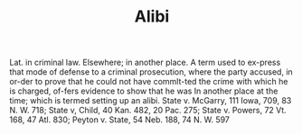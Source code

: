 ---
title: Alibi
permalink: "/definitions/alibi.html"
body: Lat. in criminal law. Elsewhere; in another place. A term used to ex-press that
  mode of defense to a criminal prosecution, where the party accused, in or-der to
  prove that he could not have commlt-ted the crime with which he is charged, of-fers
  evidence to show that he was In another place at the time; which is termed setting
  up an alibi. State v. McGarry, 111 Iowa, 709, 83 N. W. 718; State v, Child, 40 Kan.
  482, 20 Pac. 275; State v. Powers, 72 Vt. 168, 47 Atl. 830; Peyton v. State, 54
  Neb. 188, 74 N. W. 597
published_at: '2018-07-07'
layout: post
---
